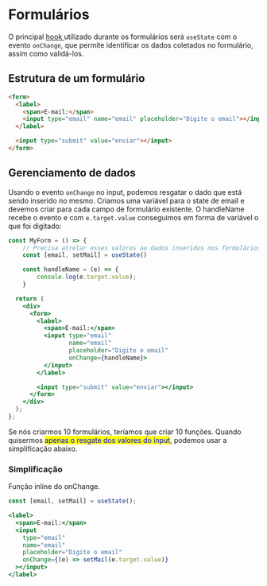 # Formulários

O principal [hook ](hooks.md)utilizado durante os formulários será `useState` com o evento `onChange`, que permite identificar os dados coletados no formulário, assim como validá-los.

## Estrutura de um formulário

```html
<form>
  <label>
    <span>E-mail:</span>
    <input type="email" name="email" placeholder="Digite o email"></input>
  </label>

  <input type="submit" value="enviar"></input>
</form>
```

## Gerenciamento de dados

Usando o evento `onChange` no input, podemos resgatar o dado que está sendo inserido no mesmo. Criamos uma variável para o state de email e devemos criar para cada campo de formulário existente. O handleName recebe o evento e com `e.target.value` conseguimos em forma de variável o que foi digitado:

```jsx
const MyForm = () => {
    // Precisa atrelar esses valores ao dados inseridos nos formulários
    const [email, setMail] = useState()

    const handleName = (e) => {
        console.log(e.target.value);
    }

  return (
    <div>
      <form>
        <label>
          <span>E-mail:</span>
          <input type="email"
                 name="email"
                 placeholder="Digite o email"
                 onChange={handleName}>
          </input>
        </label>

        <input type="submit" value="enviar"></input>
      </form>
    </div>
  );
};
```

Se nós criarmos 10 formulários, teríamos que criar 10 funções. Quando quisermos <mark style="color:blue;">apenas o resgate dos valores do input</mark>, podemos usar a simplificação abaixo.

### Simplificação

Função inline do onChange.&#x20;

```jsx
const [email, setMail] = useState();

<label>
  <span>E-mail:</span>
  <input
    type="email"
    name="email"
    placeholder="Digite o email"
    onChange={(e) => setMail(e.target.value)}
  ></input>
</label>
```
